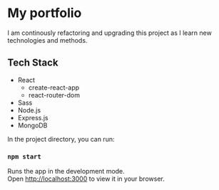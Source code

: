 # My portfolio

I am continously refactoring and upgrading this project as I learn new technologies and methods.

## Tech Stack
- React 
  - create-react-app
  - react-router-dom
- Sass
- Node.js
- Express.js
- MongoDB

In the project directory, you can run:

### `npm start`

Runs the app in the development mode.\
Open [http://localhost:3000](http://localhost:3000) to view it in your browser.
